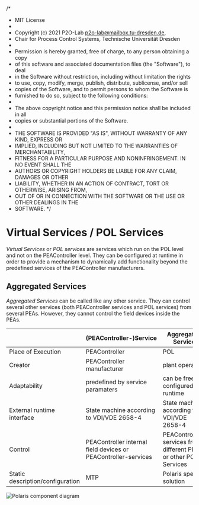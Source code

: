 /*
 * MIT License
 *
 * Copyright (c) 2021 P2O-Lab <p2o-lab@mailbox.tu-dresden.de>,
 * Chair for Process Control Systems, Technische Universität Dresden
 *
 * Permission is hereby granted, free of charge, to any person obtaining a copy
 * of this software and associated documentation files (the "Software"), to deal
 * in the Software without restriction, including without limitation the rights
 * to use, copy, modify, merge, publish, distribute, sublicense, and/or sell
 * copies of the Software, and to permit persons to whom the Software is
 * furnished to do so, subject to the following conditions:
 *
 * The above copyright notice and this permission notice shall be included in all
 * copies or substantial portions of the Software.
 *
 * THE SOFTWARE IS PROVIDED "AS IS", WITHOUT WARRANTY OF ANY KIND, EXPRESS OR
 * IMPLIED, INCLUDING BUT NOT LIMITED TO THE WARRANTIES OF MERCHANTABILITY,
 * FITNESS FOR A PARTICULAR PURPOSE AND NONINFRINGEMENT. IN NO EVENT SHALL THE
 * AUTHORS OR COPYRIGHT HOLDERS BE LIABLE FOR ANY CLAIM, DAMAGES OR OTHER
 * LIABILITY, WHETHER IN AN ACTION OF CONTRACT, TORT OR OTHERWISE, ARISING FROM,
 * OUT OF OR IN CONNECTION WITH THE SOFTWARE OR THE USE OR OTHER DEALINGS IN THE
 * SOFTWARE.
 */
 
Virtual Services / POL Services
===============================

*Virtual Services* or *POL services* are services which run on the POL level and not on the PEAController level. They can be
configured at runtime in order to provide a mechanism to dynamically add functionality beyond the predefined services of
the PEAController manufacturers.

## Aggregated Services

*Aggregated Services* can be called like any other service. They can control several other services (both PEAController services
and POL services) from several PEAs. However, they cannot control the field devices inside the PEAs.

|                                  | (PEAController-)Service                                        | Aggregated Service                                               |
|----------------------------------|----------------------------------------------------------------|------------------------------------------------------------------|
| Place of Execution               | PEAController                                                  | POL                                                              |
| Creator                          | PEAController manufacturer                                     | plant operator                                                   |
| Adaptability                     | predefined by service paramaters                               | can be freely configured at runtime                              |
| External runtime  interface      | State machine according to VDI/VDE 2658-4                      | State machine according to VDI/VDE 2658-4                        |
| Control                          | PEAController internal field devices or PEAController-services | PEAController-services from different PEAs or other POL-Services |
| Static description/configuration | MTP                                                            | Polaris specific solution                                        |

![Polaris component diagram](http://www.plantuml.com/plantuml/proxy?src=https://raw.githubusercontent.com/p2o-lab/polaris-backend/develop/doc/virtualService/aggregated-service-context.puml)
